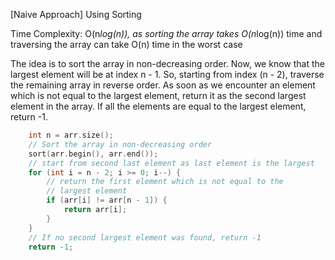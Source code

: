 <p>[Naive Approach] Using Sorting

Time Complexity: O(n*log(n)), as sorting the array takes O(n*log(n)) time and traversing the array can take O(n) time in the worst case

The idea is to sort the array in non-decreasing order. Now, we know that the largest element will be at index n - 1. So, starting from index (n - 2), traverse the remaining array in reverse order. As soon as we encounter an element which is not equal to the largest element, return it as the second largest element in the array. If all the elements are equal to the largest element, return -1.
</p>

```cpp
    int n = arr.size();
    // Sort the array in non-decreasing order
    sort(arr.begin(), arr.end());
    // start from second last element as last element is the largest
    for (int i = n - 2; i >= 0; i--) {
        // return the first element which is not equal to the 
        // largest element
        if (arr[i] != arr[n - 1]) {
            return arr[i];
        }
    }
    // If no second largest element was found, return -1
    return -1;
